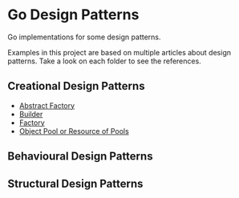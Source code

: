 # Go Design Patterns
Go implementations for some design patterns.

Examples in this project are based on multiple articles about design patterns. Take a look on each folder to see the references.

## Creational Design Patterns
- [Abstract Factory](https://github.com/marcelkohl/go-design-patterns/tree/main/AbstractFactory)
- [Builder](https://github.com/marcelkohl/go-design-patterns/tree/main/Builder)
- [Factory](https://github.com/marcelkohl/go-design-patterns/tree/main/Factory)
- [Object Pool or Resource of Pools](https://github.com/marcelkohl/go-design-patterns/tree/main/ObjectPool)

## Behavioural Design Patterns
## Structural Design Patterns

